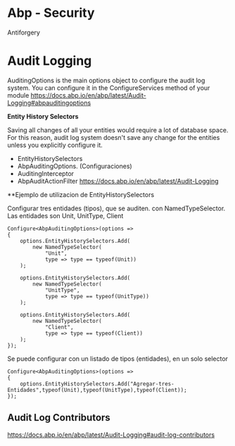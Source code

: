 # Abp - Security 
Antiforgery

# Audit Logging

AuditingOptions is the main options object to configure the audit log system. You can configure it in the ConfigureServices method of your module
https://docs.abp.io/en/abp/latest/Audit-Logging#abpauditingoptions

**Entity History Selectors**

Saving all changes of all your entities would require a lot of database space. For this reason, audit log system doesn't save any change for the entities unless you explicitly configure it.


- EntityHistorySelectors
- AbpAuditingOptions. (Configuraciones)
- AuditingInterceptor
- AbpAuditActionFilter
https://docs.abp.io/en/abp/latest/Audit-Logging


**Ejemplo de utilizacion de  EntityHistorySelectors

Configurar tres entidades (tipos), que se auditen. con NamedTypeSelector. Las entidades son Unit, UnitType, Client

```
Configure<AbpAuditingOptions>(options =>
{
	options.EntityHistorySelectors.Add(
		new NamedTypeSelector(
			"Unit",
			type => type == typeof(Unit))
	);

	options.EntityHistorySelectors.Add(
		new NamedTypeSelector(
			"UnitType",
			type => type == typeof(UnitType))
	);
	
	options.EntityHistorySelectors.Add(
		new NamedTypeSelector(
			"Client",
			type => type == typeof(Client))
	);
});
```

Se puede configurar con un listado de tipos (entidades), en un solo selector

```
Configure<AbpAuditingOptions>(options =>
{
	options.EntityHistorySelectors.Add("Agregar-tres-Entidades",typeof(Unit),typeof(UnitType),typeof(Client));
});
```

## Audit Log Contributors
https://docs.abp.io/en/abp/latest/Audit-Logging#audit-log-contributors